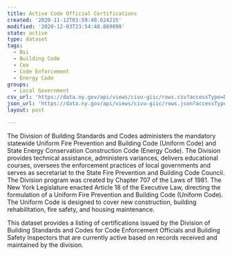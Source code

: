 ```yaml
---
title: Active Code Official Certifications
created: '2020-11-12T03:59:48.624215'
modified: '2020-12-03T23:54:40.889098'
state: active
type: dataset
tags:
  - Bsi
  - Building Code
  - Ceo
  - Code Enforcement
  - Energy Code
groups:
  - Local Government
csv_url: 'https://data.ny.gov/api/views/civu-giic/rows.csv?accessType=DOWNLOAD'
json_url: 'https://data.ny.gov/api/views/civu-giic/rows.json?accessType=DOWNLOAD'
layout: post

---
```

The Division of Building Standards and Codes administers the mandatory statewide Uniform Fire Prevention and Building Code (Uniform Code) and State Energy Conservation Construction Code (Energy Code).  The Division provides technical assistance, administers variances, delivers educational courses, oversees the enforcement practices of local governments and serves as secretariat to the State Fire Prevention and Building Code Council.  The Division program was created by Chapter 707 of the Laws of 1981.  The New York Legislature enacted Article 18 of the Executive Law, directing the formulation of a Uniform Fire Prevention and Building Code (Uniform Code).  The Uniform Code is designed to cover new construction, building rehabilitation, fire safety, and housing maintenance.

This dataset provides a listing of certifications issued by the Division of Building Standards and Codes for Code Enforcement Officials and Building Safety Inspectors that are currently active based on records received and maintained by the division.
